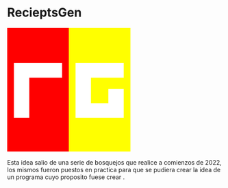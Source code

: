 # RecieptsGen
![Logo](https://github.com/EViasValdez/2722-Estancia-II-RecieptsGen/blob/main/RecieptsGen/src/imagenes/logonuevo288.png)
<!----Notas---->
Esta idea salio de una serie de bosquejos que realice a comienzos de 2022, los mismos fueron puestos en practica para que se pudiera crear la idea de un programa cuyo proposito fuese crear .
<!----Separador de las notas---->
<!----Directorio con descripción de los programas---->

<!----Separador del directorio con descripción de los programas---->